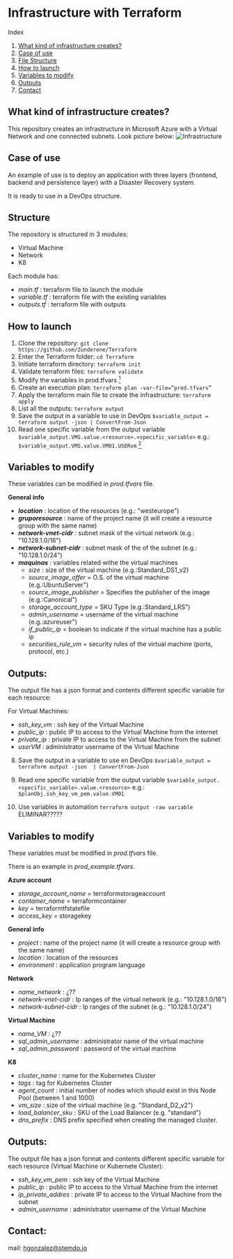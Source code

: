 # Infrastructure with Terraform

Index
1. [What kind of infrastructure creates?](#item1)
2. [Case of use](#item2)
3. [File Structure](#item3)
4. [How to launch](#item4)
5. [Variables to modify](#item5)
6. [Outputs](#item6)
7. [Contact](#item7)

## What kind of infrastructure creates?<a name="item1"></a>

This repository creates an infrastructure in Microsoft Azure with a Virtual Network and one connected subnets. 
Look picture below:
![Infrastructure](https://github.com/jbcoleto/Terraform/blob/main/terraformProject.drawio.png)


## Case of use<a name="item2"></a>
An example of use is to deploy an application with three layers (frontend, backend and persistence layer) with a Disaster Recovery system.

It is ready to use in a DevOps structure.


## Structure<a name="item3"></a>
The repository is structured in 3 modules:
- Virtual Machine
- Network
- K8

Each module has:
- *main.tf* : terraform file to launch the module
- *variable.tf* : terraform file with the existing variables
- *outputs.tf* :  terraform file with outputs

## How to launch<a name="item4"></a>
1. Clone the repository:
`git clone https://github.com/Zunderene/Terraform`
2. Enter the Terraform folder:
`cd Terraform`
3. Initiate terraform directory:
`terraform init`
4. Validate terraform files:
`terraform validate`
5. Modify the variables in prod.tfvars [<sup>1</sup>](#item5)
5. Create an execution plan:
`terraform plan -var-file=”prod.tfvars”`
6. Apply the terraform main file to create the infrastructure:
`terraform apply`
7. List all the outputs:
`terraform output`
8. Save the output in a variable to use in DevOps
`$variable_output = terraform output -json | ConvertFrom-Json `
9. Read one specific variable from the output variable
`$variable_output.VMS.value.<resource>.<specific_variable>` e.g.: `$variable_output.VMS.value.VM01.USERvm`  [<sup>2</sup>](#item6)


## Variables to modify<a name="item5"></a>
These variables can be modified in *prod.tfvars* file.

**General info**
- *__location__* : location of the resources (e.g.: "westeurope")
- *__gruporesource__* : name of the project name (it will create a resource group with the same name)
- *__network-vnet-cidr__* : subnet mask of the virtual network (e.g.: "10.128.1.0/16")
- *__network-subnet-cidr__* : subnet mask of the of the subnet (e.g.: "10.128.1.0/24")
- *__maquinas__* : variables related withe the virtual machines
  - *size* : size of the virtual machine (e.g.:Standard_DS1_v2)
  - *source_image_offer* = O.S. of the virtual machine (e.g.:UbuntuServer")
  - *source_image_publisher* = Specifies the publisher of the image (e.g.:Canonical")
  - *storage_account_type* = SKU Type (e.g.:Standard_LRS")
  - *admin_username* = username of the virtual machine (e.g.:azureuser")
  - *if_public_ip* = boolean to indicate if the virtual machine has a public ip
  - *securities_rule_vm* = security rules of the virtual machine (ports, protocol, etc.)


## Outputs:<a name="item6"></a>
The output file has a json format and contents different specific variable for each resource:

For Virtual Machines: 
- *ssh_key_vm* : ssh key of the Virtual Machine
- *public_ip* : public IP to access to the Virtual Machine from the internet
- *private_ip* : private IP to access to the Virtual Machine from the subnet
- *userVM* : administrator username of the Virtual Machine
8. Save the output in a variable to use en DevOps
`$variable_output = terraform output -json  | ConvertFrom-Json `
9. Read one specific variable from the output variable
`$variable_output.<specific_variable>.value.<resource>` e.g.: `$planObj.ssh_key_vm_pem.value.VM01`

8. Use variables in automation
`terraform output -raw variable` ELIMINAR?????


## Variables to modify<a name="item5"></a>
These variables must be modified in *prod.tfvars* file.

There is an example in *prod_example.tfvars*.

**Azure account**
- *storage_account_name* = terraformstorageaccount
- *container_name* = terraformcontainer
- *key* = terraformtfstatefile
- *access_key* = storagekey

**General info**
- *project* : name of the project name (it will create a resource group with the same name)
- *location* : location of the resources
- *environment* : application program language

**Network**
- *name_network* : ¿??
- *network-vnet-cidr* : Ip ranges of the virtual network (e.g.: "10.128.1.0/16")
- *network-subnet-cidr* : Ip ranges of the subnet (e.g.: "10.128.1.0/24")

**Virtual Machine**
- *name_VM* : ¿??
- *sql_admin_username* : administrator name of the virtual machine
- *sql_admin_password* : password of the virtual machine

**K8**
- *cluster_name* : name for the Kubernetes Cluster
- *tags* : tag for Kubernetes Cluster
- *agent_count* : initial number of nodes which should exist in this Node Pool (between 1 and 1000)
- *vm_size* : size of the virtual machine (e.g. "Standard_D2_v2")
- *load_balancer_sku* : SKU of the Load Balancer (e.g. "standard")
- *dns_prefix* : DNS prefix specified when creating the managed cluster.



## Outputs:<a name="item6"></a>
The output file has a json format and contents different specific variable for each resource (Virtual Machine or Kubernete Cluster):
- *ssh_key_vm_pem* : ssh key of the Virtual Machine
- *public_ip* : public IP to access to the Virtual Machine from the internet
- *ip_private_addres* : private IP to access to the Virtual Machine from the subnet
- *admin_username* : administrator username of the Virtual Machine



## Contact:<a name="item7"></a>
mail: hgonzalez@stemdo.io